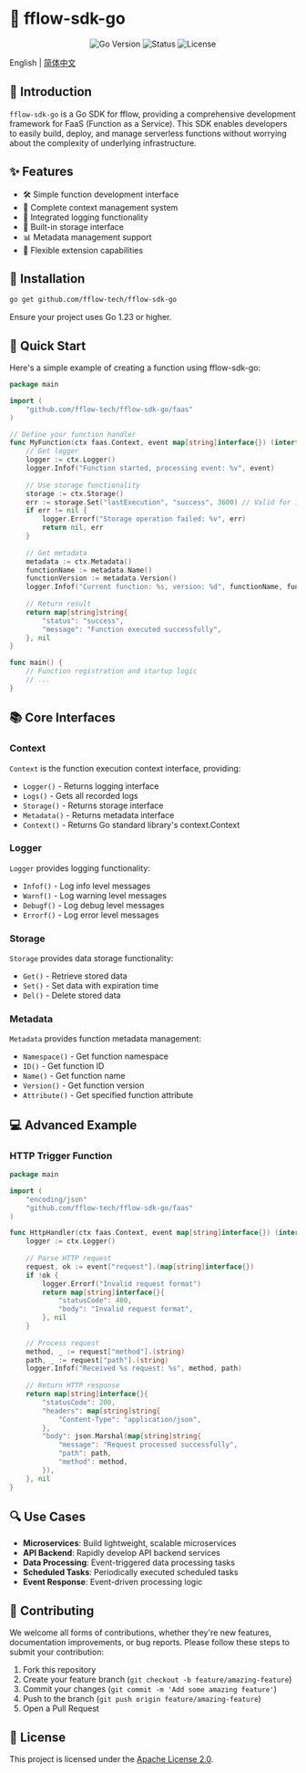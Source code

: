 # 🚀 fflow-sdk-go

<div align="center">
  <img src="https://img.shields.io/badge/Go-1.18+-00ADD8?style=flat-square&logo=go&logoColor=white" alt="Go Version">
  <img src="https://img.shields.io/badge/Status-Active-success?style=flat-square" alt="Status">
  <img src="https://img.shields.io/badge/License-MIT-blue?style=flat-square" alt="License">
</div>

English | [简体中文](./README_zh.md)

## 📖 Introduction

`fflow-sdk-go` is a Go SDK for fflow, providing a comprehensive development framework for FaaS (Function as a Service). This SDK enables developers to easily build, deploy, and manage serverless functions without worrying about the complexity of underlying infrastructure.

## ✨ Features

- 🛠️ Simple function development interface
- 🔄 Complete context management system
- 📝 Integrated logging functionality
- 💾 Built-in storage interface
- 📊 Metadata management support
- 🔌 Flexible extension capabilities

## 🔧 Installation

```bash
go get github.com/fflow-tech/fflow-sdk-go
```

Ensure your project uses Go 1.23 or higher.

## 🚀 Quick Start

Here's a simple example of creating a function using fflow-sdk-go:

```go
package main

import (
    "github.com/fflow-tech/fflow-sdk-go/faas"
)

// Define your function handler
func MyFunction(ctx faas.Context, event map[string]interface{}) (interface{}, error) {
    // Get logger
    logger := ctx.Logger()
    logger.Infof("Function started, processing event: %v", event)
    
    // Use storage functionality
    storage := ctx.Storage()
    err := storage.Set("lastExecution", "success", 3600) // Valid for 1 hour
    if err != nil {
        logger.Errorf("Storage operation failed: %v", err)
        return nil, err
    }
    
    // Get metadata
    metadata := ctx.Metadata()
    functionName := metadata.Name()
    functionVersion := metadata.Version()
    logger.Infof("Current function: %s, version: %d", functionName, functionVersion)
    
    // Return result
    return map[string]string{
        "status": "success",
        "message": "Function executed successfully",
    }, nil
}

func main() {
    // Function registration and startup logic
    // ...
}
```

## 📚 Core Interfaces

### Context

`Context` is the function execution context interface, providing:

- `Logger()` - Returns logging interface
- `Logs()` - Gets all recorded logs
- `Storage()` - Returns storage interface
- `Metadata()` - Returns metadata interface
- `Context()` - Returns Go standard library's context.Context

### Logger

`Logger` provides logging functionality:

- `Infof()` - Log info level messages
- `Warnf()` - Log warning level messages
- `Debugf()` - Log debug level messages
- `Errorf()` - Log error level messages

### Storage

`Storage` provides data storage functionality:

- `Get()` - Retrieve stored data
- `Set()` - Set data with expiration time
- `Del()` - Delete stored data

### Metadata

`Metadata` provides function metadata management:

- `Namespace()` - Get function namespace
- `ID()` - Get function ID
- `Name()` - Get function name
- `Version()` - Get function version
- `Attribute()` - Get specified function attribute

## 💻 Advanced Example

### HTTP Trigger Function

```go
package main

import (
    "encoding/json"
    "github.com/fflow-tech/fflow-sdk-go/faas"
)

func HttpHandler(ctx faas.Context, event map[string]interface{}) (interface{}, error) {
    logger := ctx.Logger()
    
    // Parse HTTP request
    request, ok := event["request"].(map[string]interface{})
    if !ok {
        logger.Errorf("Invalid request format")
        return map[string]interface{}{
            "statusCode": 400,
            "body": "Invalid request format",
        }, nil
    }
    
    // Process request
    method, _ := request["method"].(string)
    path, _ := request["path"].(string)
    logger.Infof("Received %s request: %s", method, path)
    
    // Return HTTP response
    return map[string]interface{}{
        "statusCode": 200,
        "headers": map[string]string{
            "Content-Type": "application/json",
        },
        "body": json.Marshal(map[string]string{
            "message": "Request processed successfully",
            "path": path,
            "method": method,
        }),
    }, nil
}
```

## 🔍 Use Cases

- **Microservices**: Build lightweight, scalable microservices
- **API Backend**: Rapidly develop API backend services
- **Data Processing**: Event-triggered data processing tasks
- **Scheduled Tasks**: Periodically executed scheduled tasks
- **Event Response**: Event-driven processing logic

## 🤝 Contributing

We welcome all forms of contributions, whether they're new features, documentation improvements, or bug reports. Please follow these steps to submit your contribution:

1. Fork this repository
2. Create your feature branch (`git checkout -b feature/amazing-feature`)
3. Commit your changes (`git commit -m 'Add some amazing feature'`)
4. Push to the branch (`git push origin feature/amazing-feature`)
5. Open a Pull Request

## 📄 License

This project is licensed under the [Apache License 2.0](https://www.apache.org/licenses/LICENSE-2.0).
